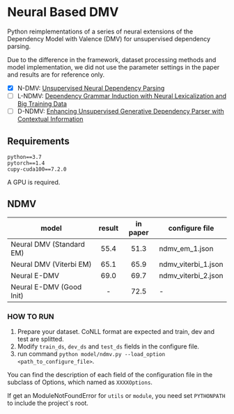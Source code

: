 # Neural Based DMV

 Python reimplementations of a series of neural extensions of the Dependency Model with Valence (DMV) for unsupervised dependency parsing.

Due to the difference in the framework, dataset processing methods and model implementation, we did not use the parameter settings in the paper and results are for reference only.

- [x] N-DMV: [Unsupervised Neural Dependency Parsing](https://www.aclweb.org/anthology/D16-1073/)
- [ ] L-NDMV: [Dependency Grammar Induction with Neural Lexicalization and Big Training Data](https://www.aclweb.org/anthology/D17-1176/)
- [ ] D-NDMV: [Enhancing Unsupervised Generative Dependency Parser with Contextual Information](https://www.aclweb.org/anthology/P19-1526/)

## Requirements

```
python==3.7
pytorch==1.4
cupy-cuda100==7.2.0
```
A GPU is required.

## NDMV

| model                    | result | in paper | configure file      |
| ------------------------ | :----: | :------: | ------------------- |
| Neural DMV (Standard EM) |  55.4  |   51.3   | ndmv_em_1.json      |
| Neural DMV (Viterbi EM)  |  65.1  |   65.9   | ndmv_viterbi_1.json |
| Neural E-DMV             |  69.0  |   69.7   | ndmv_viterbi_2.json |
| Neural E-DMV (Good Init) |   -    |   72.5   | -                   |

### HOW TO RUN
1. Prepare your dataset. CoNLL format are expected and train, dev and test are splitted.
2. Modify `train_ds`, `dev_ds` and `test_ds` fields in the configure file.
3. run command `python model/ndmv.py --load_option <path_to_configure_file>`.

You can find the description of each field of the configuration file in the subclass of Options, which named as `XXXXOptions`.

If get an ModuleNotFoundError for `utils` or `module`, you need set `PYTHONPATH` to include the project`s root.